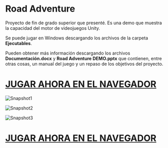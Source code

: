 # Road Adventure

Proyecto de fin de grado superior que presenté. Es una demo que muestra la capacidad del motor de videojuegos Unity.

Se puede jugar en Windows descargando los archivos de la carpeta **Ejecutables**.

Pueden obtener más información descargando los archivos **Documentación.docx** y **Road Adventure DEMO.pptx** que contienen, entre otras cosas, un manual del juego y un repaso de los objetivos del proyecto.

[JUGAR AHORA EN EL NAVEGADOR](https://pronink.github.io/roadAdventure/)
=====================================================

![Snapshot1](https://i.gyazo.com/db9e2600453ba5ceeee3bd42614c914b.png)

![Snapshot2](https://i.gyazo.com/b426fd11ead9d25460133c8f4d21bae5.png)

![Snapshot3](https://i.gyazo.com/8aa92da472304fe8dbecfb2bcdaeb6c9.png)

[JUGAR AHORA EN EL NAVEGADOR](https://pronink.github.io/roadAdventure/)
=====================================================
